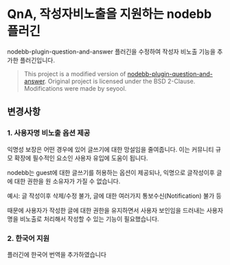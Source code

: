 # QnA, 작성자비노출을 지원하는 nodebb 플러긴

nodebb-plugin-question-and-answer 플러긴을 수정하여 작성자 비노출 기능을 추가한 플러긴입니다.

> This project is a modified version of [nodebb-plugin-question-and-answer](https://github.com/NodeBB/nodebb-plugin-question-and-answer). Original project is licensed under the BSD 2-Clause. Modifications were made by seyool.



## 변경사항

### 1. 사용자명 비노출 옵션 제공

익명성 보장은 어떤 경우에 있어 글쓰기에 대한 망설임을 줄여줍니다. 이는 커뮤니티 규모 확장에 필수적인 요소인 사용자 유입에 도움이 됩니다. 

nodebb는 guest에 대한 글쓰기를 허용하는 옵션이 제공되나, 익명으로 글작성이후 글에 대한 권한을 원 소유자가 가질 수 없습니다. 

예시: 글 작성이후 삭제/수정 불가, 글에 대한 여러가지 통보수신(Notification) 불가 등

때문에 사용자가 작성한 글에 대한 권한을 유지하면서 사용자 보인임을 드러내는 사용자명을 비노출로 처리해서 작성할 수 있는 기능이 필요했습니다.



### 2. 한국어 지원

플러긴에 한국어 번역을 추가하였습니다









